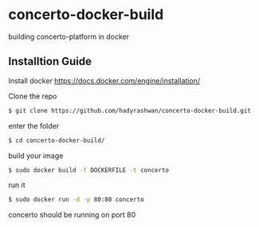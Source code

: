 # concerto-docker-build
building concerto-platform in docker

## Installtion Guide
Install docker https://docs.docker.com/engine/installation/

Clone the repo
```sh
$ git clone https://github.com/hadyrashwan/concerto-docker-build.git
```
enter the folder 
```sh
$ cd concerto-docker-build/
```
build your image
```sh
$ sudo docker build -f DOCKERFILE -t concerto 
```

run it 
```sh
$ sudo docker run -d -p 80:80 concerto
```
concerto should be running on port 80
